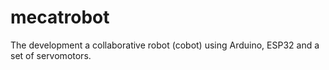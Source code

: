 # mecatrobot
The development  a collaborative robot (cobot) using Arduino, ESP32 and a set of servomotors.
